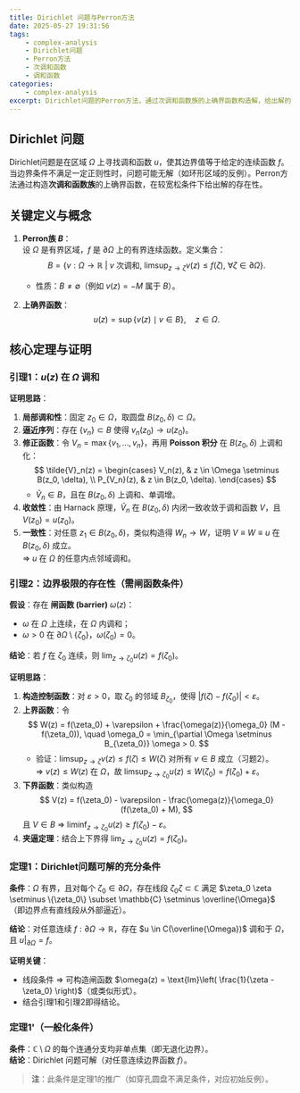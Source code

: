 ```yaml
---
title: Dirichlet 问题与Perron方法
date: 2025-05-27 19:31:56
tags:
    - complex-analysis
    - Dirichlet问题
    - Perron方法
    - 次调和函数
    - 调和函数
categories:
    - complex-analysis
excerpt: Dirichlet问题的Perron方法，通过次调和函数族的上确界函数构造解，给出解的存在性条件，包含关键定义、核心定理及证明思路。
---
```


## **Dirichlet 问题**
Dirichlet问题是在区域 $\Omega$ 上寻找调和函数 $u$，使其边界值等于给定的连续函数 $f$。当边界条件不满足一定正则性时，问题可能无解（如环形区域的反例）。Perron方法通过构造**次调和函数族**的上确界函数，在较宽松条件下给出解的存在性。


## **关键定义与概念**
1. **Perron族 $B$**：  
   设 $\Omega$ 是有界区域，$f$ 是 $\partial \Omega$ 上的有界连续函数。定义集合：
   $$
   B = \left\{ v: \Omega \to \mathbb{R} \ \middle| \ v \text{ 次调和}, \ \limsup_{z \to \zeta} v(z) \leq f(\zeta), \ \forall \zeta \in \partial \Omega \right\}.
   $$
   - 性质：$B \neq \emptyset$（例如 $v(z) = -M$ 属于 $B$）。

2. **上确界函数**：
   $$
   u(z) = \sup \{ v(z) \mid v \in B \}, \quad z \in \Omega.
   $$


## **核心定理与证明**
### **引理1：$u(z)$ 在 $\Omega$ 调和**
**证明思路**：  
1. **局部调和性**：固定 $z_0 \in \Omega$，取圆盘 $B(z_0, \delta) \subset \Omega$。  
2. **逼近序列**：存在 $\{v_n\} \subset B$ 使得 $v_n(z_0) \to u(z_0)$。  
3. **修正函数**：令 $V_n = \max\{v_1, \dots, v_n\}$，再用 **Poisson 积分** 在 $B(z_0, \delta)$ 上调和化：
   $$
   \tilde{V}_n(z) = 
   \begin{cases} 
   V_n(z), & z \in \Omega \setminus B(z_0, \delta), \\
   P_{V_n}(z), & z \in B(z_0, \delta).
   \end{cases}
   $$
   - $\tilde{V}_n \in B$，且在 $B(z_0, \delta)$ 上调和、单调增。  
4. **收敛性**：由 Harnack 原理，$\tilde{V}_n$ 在 $B(z_0, \delta)$ 内闭一致收敛于调和函数 $V$，且 $V(z_0) = u(z_0)$。  
5. **一致性**：对任意 $z_1 \in B(z_0, \delta)$，类似构造得 $W_n \to W$，证明 $V \equiv W \equiv u$ 在 $B(z_0, \delta)$ 成立。  
   ⇒ $u$ 在 $\Omega$ 的任意内点邻域调和。

### **引理2：边界极限的存在性（需闸函数条件）**
**假设**：存在 **闸函数 (barrier)** $\omega(z)$：  
- $\omega$ 在 $\Omega$ 上连续，在 $\Omega$ 内调和；  
- $\omega > 0$ 在 $\partial \Omega \setminus \{\zeta_0\}$，$\omega(\zeta_0) = 0$。  

**结论**：若 $f$ 在 $\zeta_0$ 连续，则 $\lim_{z \to \zeta_0} u(z) = f(\zeta_0)$。  

**证明思路**：  
1. **构造控制函数**：对 $\varepsilon > 0$，取 $\zeta_0$ 的邻域 $B_{\zeta_0}$，使得 $|f(\zeta) - f(\zeta_0)| < \varepsilon$。  
2. **上界函数**：令  
   $$
   W(z) = f(\zeta_0) + \varepsilon + \frac{\omega(z)}{\omega_0} (M - f(\zeta_0)), \quad \omega_0 = \min_{\partial \Omega \setminus B_{\zeta_0}} \omega > 0.
   $$
   - 验证：$\limsup_{z \to \zeta} v(z) \leq f(\zeta) \leq W(\zeta)$ 对所有 $v \in B$ 成立（习题2）。  
   ⇒ $v(z) \leq W(z)$ 在 $\Omega$，故 $\limsup_{z \to \zeta_0} u(z) \leq W(\zeta_0) = f(\zeta_0) + \varepsilon$。  
3. **下界函数**：类似构造  
   $$
   V(z) = f(\zeta_0) - \varepsilon - \frac{\omega(z)}{\omega_0} (f(\zeta_0) + M),
   $$
   且 $V \in B$ ⇒ $\liminf_{z \to \zeta_0} u(z) \geq f(\zeta_0) - \varepsilon$。  
4. **夹逼定理**：结合上下界得 $\lim_{z \to \zeta_0} u(z) = f(\zeta_0)$。  


### **定理1：Dirichlet问题可解的充分条件**
**条件**：$\Omega$ 有界，且对每个 $\zeta_0 \in \partial \Omega$，存在线段 $\zeta_0 \zeta \subset \mathbb{C}$ 满足 $\zeta_0 \zeta \setminus \{\zeta_0\} \subset \mathbb{C} \setminus \overline{\Omega}$（即边界点有直线段从外部逼近）。  

**结论**：对任意连续 $f: \partial \Omega \to \mathbb{R}$，存在 $u \in C(\overline{\Omega})$ 调和于 $\Omega$，且 $u|_{\partial \Omega} = f$。  

**证明关键**：  
- 线段条件 ⇒ 可构造闸函数 $\omega(z) = \text{Im}\left( \frac{1}{\zeta - \zeta_0} \right)$（或类似形式）。  
- 结合引理1和引理2即得结论。  


### **定理1'（一般化条件）**
**条件**：$\mathbb{C} \setminus \Omega$ 的每个连通分支均非单点集（即无退化边界）。  
**结论**：Dirichlet 问题可解（对任意连续边界函数 $f$）。  

> **注**：此条件是定理1的推广（如穿孔圆盘不满足条件，对应初始反例）。


